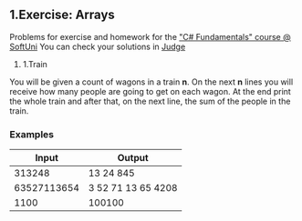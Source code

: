 ﻿## 1.Exercise: Arrays

Problems for exercise and homework for the [&quot;C#  Fundamentals&quot; course @ SoftUni](https://softuni.bg/modules/57/tech-module-4-0)
You can check your solutions in [Judge](https://judge.softuni.bg/Contests/1206)

1. 1.Train

You will be given a count of wagons in a train **n**. On the next **n** lines you will receive how many people are going to get on each wagon. At the end print the whole train and after that, on the next line, the sum of the people in the train.

### Examples

| **Input** | **Output** |
| --- | --- |
| 313248 | 13 24 845 |
| 63527113654 | 3 52 71 13 65 4208 |
| 1100 | 100100 |

